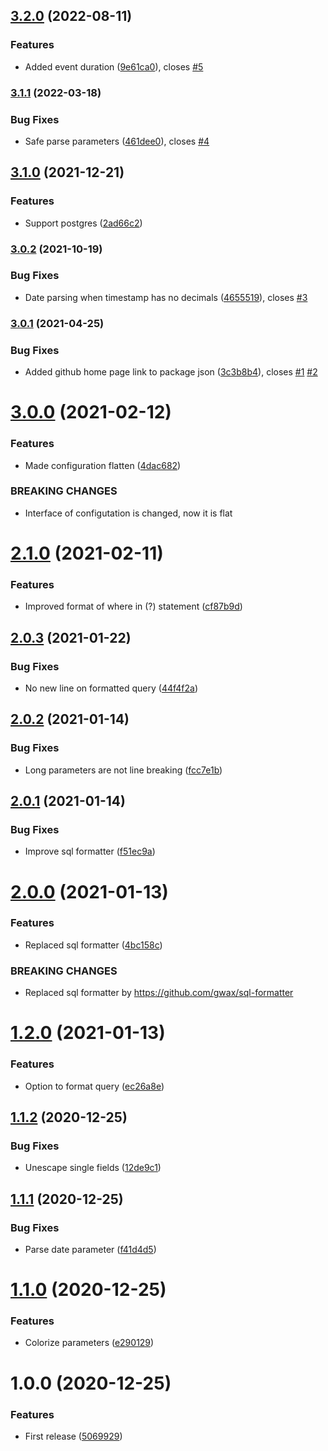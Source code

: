 ## [3.2.0](https://github.com/unlight/prisma-query-log/compare/v3.1.1...v3.2.0) (2022-08-11)


### Features

* Added event duration ([9e61ca0](https://github.com/unlight/prisma-query-log/commit/9e61ca0ecffd866f8389cafa9c06d9cb3eddfb16)), closes [#5](https://github.com/unlight/prisma-query-log/issues/5)

### [3.1.1](https://github.com/unlight/prisma-query-log/compare/v3.1.0...v3.1.1) (2022-03-18)


### Bug Fixes

* Safe parse parameters ([461dee0](https://github.com/unlight/prisma-query-log/commit/461dee0f44a700de751acfb6693ee6b903e97955)), closes [#4](https://github.com/unlight/prisma-query-log/issues/4)

## [3.1.0](https://github.com/unlight/prisma-query-log/compare/v3.0.2...v3.1.0) (2021-12-21)


### Features

* Support postgres ([2ad66c2](https://github.com/unlight/prisma-query-log/commit/2ad66c250e492f2124884149987b942d95b5bc41))

### [3.0.2](https://github.com/unlight/prisma-query-log/compare/v3.0.1...v3.0.2) (2021-10-19)


### Bug Fixes

* Date parsing when timestamp has no decimals ([4655519](https://github.com/unlight/prisma-query-log/commit/46555198f83ae7175cbcec256b8dc8c647de67d9)), closes [#3](https://github.com/unlight/prisma-query-log/issues/3)

### [3.0.1](https://github.com/unlight/prisma-query-log/compare/v3.0.0...v3.0.1) (2021-04-25)


### Bug Fixes

* Added github home page link to package json ([3c3b8b4](https://github.com/unlight/prisma-query-log/commit/3c3b8b4f13e630d93ec42e443426a9bb045b0810)), closes [#1](https://github.com/unlight/prisma-query-log/issues/1) [#2](https://github.com/unlight/prisma-query-log/issues/2)

# [3.0.0](https://github.com/unlight/prisma-query-log/compare/v2.1.0...v3.0.0) (2021-02-12)


### Features

* Made configuration flatten ([4dac682](https://github.com/unlight/prisma-query-log/commit/4dac68291d3d36febefa72c6550218b98b79b11c))


### BREAKING CHANGES

* Interface of configutation is changed, now it is flat

# [2.1.0](https://github.com/unlight/prisma-query-log/compare/v2.0.3...v2.1.0) (2021-02-11)


### Features

* Improved format of where in (?) statement ([cf87b9d](https://github.com/unlight/prisma-query-log/commit/cf87b9dc557e7cf68b632642db469290ec7ce17e))

## [2.0.3](https://github.com/unlight/prisma-query-log/compare/v2.0.2...v2.0.3) (2021-01-22)


### Bug Fixes

* No new line on formatted query ([44f4f2a](https://github.com/unlight/prisma-query-log/commit/44f4f2a21a713d9ac4bccb4db58deefa10d234b3))

## [2.0.2](https://github.com/unlight/prisma-query-log/compare/v2.0.1...v2.0.2) (2021-01-14)


### Bug Fixes

* Long parameters are not line breaking ([fcc7e1b](https://github.com/unlight/prisma-query-log/commit/fcc7e1b7cc7d4c7745667302954f2f8ab4bf23e3))

## [2.0.1](https://github.com/unlight/prisma-query-log/compare/v2.0.0...v2.0.1) (2021-01-14)


### Bug Fixes

* Improve sql formatter ([f51ec9a](https://github.com/unlight/prisma-query-log/commit/f51ec9a372ea2a60721c3d0b7c6c488125aabf52))

# [2.0.0](https://github.com/unlight/prisma-query-log/compare/v1.2.0...v2.0.0) (2021-01-13)


### Features

* Replaced sql formatter ([4bc158c](https://github.com/unlight/prisma-query-log/commit/4bc158cd909a192d133c18d1cf628c746b625826))


### BREAKING CHANGES

* Replaced sql formatter by https://github.com/gwax/sql-formatter

# [1.2.0](https://github.com/unlight/prisma-query-log/compare/v1.1.2...v1.2.0) (2021-01-13)


### Features

* Option to format query ([ec26a8e](https://github.com/unlight/prisma-query-log/commit/ec26a8e7745ba542ad8628fa67f200df34cc693e))

## [1.1.2](https://github.com/unlight/prisma-query-log/compare/v1.1.1...v1.1.2) (2020-12-25)


### Bug Fixes

* Unescape single fields ([12de9c1](https://github.com/unlight/prisma-query-log/commit/12de9c10c8e254d1023a49e4a9eec749866a7199))

## [1.1.1](https://github.com/unlight/prisma-query-log/compare/v1.1.0...v1.1.1) (2020-12-25)


### Bug Fixes

* Parse date parameter ([f41d4d5](https://github.com/unlight/prisma-query-log/commit/f41d4d580474100b82506a237f2e1849c4cf2cc1))

# [1.1.0](https://github.com/unlight/prisma-query-log/compare/v1.0.0...v1.1.0) (2020-12-25)


### Features

* Colorize parameters ([e290129](https://github.com/unlight/prisma-query-log/commit/e2901293b69366036aa9eb6829f9497a33b2c7c4))

# 1.0.0 (2020-12-25)


### Features

* First release ([5069929](https://github.com/unlight/prisma-query-log/commit/506992996116cdd45bcd2416362edc1ef1810a99))
